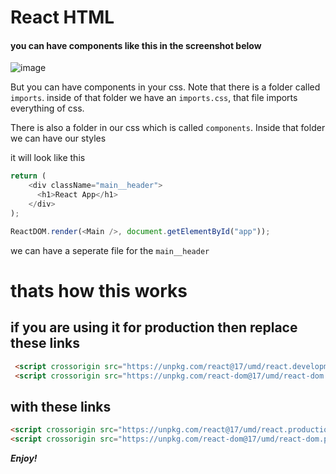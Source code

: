 # React HTML

#### you can have components like this in the screenshot below
![image](https://lh3.googleusercontent.com/-3K9Wq4ekjuI/X_f4FB-GxcI/AAAAAAAAATo/6fvouR2SJjUdmQINw6Dm02b-nIIpx-HXgCK8BGAsYHg/s0/2021-01-07.png)

But you can have components in your css. Note that there is a folder called `imports`. inside of that folder we have an `imports.css`, that file imports everything of css.

There is also a folder in our css which is called `components`. Inside that folder we can have our styles

it will look like this

```js
return (
    <div className="main__header">
      <h1>React App</h1>
    </div>
);

ReactDOM.render(<Main />, document.getElementById("app"));
```

we can have a seperate file for the `main__header`

# thats how this works

## if you are using it for production then replace these links

```html
 <script crossorigin src="https://unpkg.com/react@17/umd/react.development.js"></script>
 <script crossorigin src="https://unpkg.com/react-dom@17/umd/react-dom.development.js"></script>
```

## with these links
```html
<script crossorigin src="https://unpkg.com/react@17/umd/react.production.min.js"></script>
<script crossorigin src="https://unpkg.com/react-dom@17/umd/react-dom.production.min.js"></script>
```

**_Enjoy!_**
